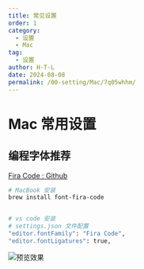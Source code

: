 ```yaml
---
title: 常见设置
order: 1
category:
  - 设置
  - Mac
tag:
  - 设置
author: H·T·L
date: 2024-08-08
permalink: /00-setting/Mac/7q05whhm/
---
```


# Mac 常用设置






## 编程字体推荐

[Fira Code : Github](https://github.com/tonsky/FiraCode)

```sh
# MacBook 安装
brew install font-fira-code


# vs code 安装 
# settings.json 文件配置
"editor.fontFamily": "Fira Code",
"editor.fontLigatures": true,
```



![**预览效果**](http://images.hicoding.top/i/2024/08/03/2jxa86-2.webp)
